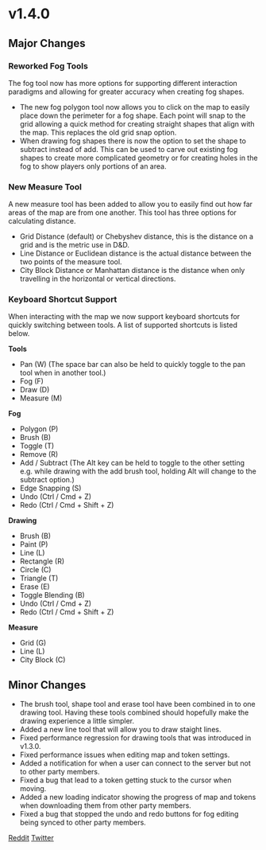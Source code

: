 # v1.4.0

## Major Changes

### Reworked Fog Tools

The fog tool now has more options for supporting different interaction paradigms and allowing for greater accuracy when creating fog shapes.

- The new fog polygon tool now allows you to click on the map to easily place down the perimeter for a fog shape. Each point will snap to the grid allowing a quick method for creating straight shapes that align with the map. This replaces the old grid snap option.
- When drawing fog shapes there is now the option to set the shape to subtract instead of add. This can be used to carve out existing fog shapes to create more complicated geometry or for creating holes in the fog to show players only portions of an area.

### New Measure Tool

A new measure tool has been added to allow you to easily find out how far areas of the map are from one another. This tool has three options for calculating distance.

- Grid Distance (default) or Chebyshev distance, this is the distance on a grid and is the metric use in D&D.
- Line Distance or Euclidean distance is the actual distance between the two points of the measure tool.
- City Block Distance or Manhattan distance is the distance when only travelling in the horizontal or vertical directions.

### Keyboard Shortcut Support

When interacting with the map we now support keyboard shortcuts for quickly switching between tools. A list of supported shortcuts is listed below.

**Tools**

- Pan (W) (The space bar can also be held to quickly toggle to the pan tool when in another tool.)
- Fog (F)
- Draw (D)
- Measure (M)

**Fog**

- Polygon (P)
- Brush (B)
- Toggle (T)
- Remove (R)
- Add / Subtract (The Alt key can be held to toggle to the other setting e.g. while drawing with the add brush tool, holding Alt will change to the subtract option.)
- Edge Snapping (S)
- Undo (Ctrl / Cmd + Z)
- Redo (Ctrl / Cmd + Shift + Z)

**Drawing**

- Brush (B)
- Paint (P)
- Line (L)
- Rectangle (R)
- Circle (C)
- Triangle (T)
- Erase (E)
- Toggle Blending (B)
- Undo (Ctrl / Cmd + Z)
- Redo (Ctrl / Cmd + Shift + Z)

**Measure**

- Grid (G)
- Line (L)
- City Block (C)

## Minor Changes

- The brush tool, shape tool and erase tool have been combined in to one drawing tool. Having these tools combined should hopefully make the drawing experience a little simpler.
- Added a new line tool that will allow you to draw staight lines.
- Fixed performance regression for drawing tools that was introduced in v1.3.0.
- Fixed performance issues when editing map and token settings.
- Added a notification for when a user can connect to the server but not to other party members.
- Fixed a bug that lead to a token getting stuck to the cursor when moving.
- Added a new loading indicator showing the progress of map and tokens when downloading them from other party members.
- Fixed a bug that stopped the undo and redo buttons for fog editing being synced to other party members.

[Reddit](https://www.reddit.com/r/OwlbearRodeo/comments/hhbezp/beta_v140_release_new_fog_tools_and_shortcuts/)
[Twitter](https://twitter.com/OwlbearRodeo/status/1277169108958629888?s=20)
